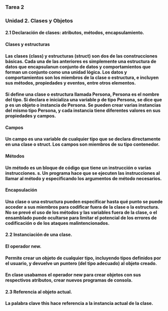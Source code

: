 ### Tarea 2
### Unidad 2. Clases y Objetos
#### 2.1 Declaración de clases: atributos, métodos, encapsulamiento.
####     Clases y estructuras
####     Las clases (class) y estructuras (struct) son dos de las construcciones básicas. Cada una de               las anteriores es simplemente una estructura de datos que encapsulanun conjunto de datos y                 comportamientos que forman un conjunto como una unidad lógica. Los datos y comportamientos son             los miembros de la clase o estructura, e incluyen sus métodos, propiedades y eventos, entre otros          elementos.
####     Si define una clase o estructura llamada Persona, Persona es el nombre del tipo. Si declara e              inicializa una variable p de tipo Persona, se dice que p es un objeto o instancia de Persona. Se           pueden crear varias instancias del mismo tipo Persona, y cada instancia tiene diferentes valores           en sus propiedades y campos.

####     Campos
####     Un campo es una variable de cualquier tipo que se declara directamente en una clase o struct. Los          campos son miembros de su tipo contenedor.

####     Métodos 
####     Un método es un bloque de código que tiene un instrucción o varias instrucciones. s. Un programa           hace que se ejecuten las instrucciones al llamar al método y especificando los argumentos de               método necesarios.

####     Encapsulación
####     Una clase o una estructura pueden especificar hasta qué punto se puede acceder a sus miembros              para codificar fuera de la clase o la estructura. No se prevé el uso de los métodos y las                  variables fuera de la clase, o el ensamblado puede ocultarse para limitar el potencial de los              errores de codificación o de los ataques malintencionados.

#### 2.2 Instanciación de una clase.
####     El operador new.
####     Permite crear un objeto de cualquier tipo, incluyendo tipos definidos por el usuario, y devuelve           un puntero (del tipo adecuado) al objeto creado.
####     En clase usabamos el operador new para crear objetos con sus respectivos atributos, crear nuevos           programas de consola.

#### 2.3 Referencia al objeto actual.  
####     La palabra clave this hace referencia a la instancia actual de la clase. 

